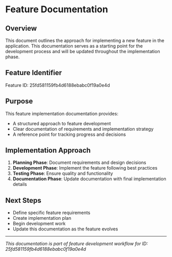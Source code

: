 # Feature Documentation

## Overview
This document outlines the approach for implementing a new feature in the application. This documentation serves as a starting point for the development process and will be updated throughout the implementation phase.

## Feature Identifier
Feature ID: 25fd581159fb4d6188ebabc0f19a0e4d

## Purpose
This feature implementation documentation provides:
- A structured approach to feature development
- Clear documentation of requirements and implementation strategy
- A reference point for tracking progress and decisions

## Implementation Approach
1. **Planning Phase**: Document requirements and design decisions
2. **Development Phase**: Implement the feature following best practices
3. **Testing Phase**: Ensure quality and functionality
4. **Documentation Phase**: Update documentation with final implementation details

## Next Steps
- Define specific feature requirements
- Create implementation plan
- Begin development work
- Update this documentation as the feature evolves

---
*This documentation is part of feature development workflow for ID: 25fd581159fb4d6188ebabc0f19a0e4d*